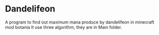 # Dandelifeon
A program to find out maximum mana produce by dandelifeon in minecraft mod botania
It use three algorithm, they are in Main folder.
